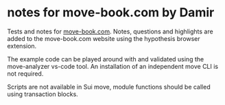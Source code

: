 

# notes for move-book.com by Damir

Tests and notes for [move-book.com](https://move-book.com/).
Notes, questions and highlights are added to the move-book.com website using the hypothesis browser extension.

The example code can be played around with and validated using the move-analyzer vs-code tool. An installation of an independent move CLI is not required.

Scripts are not available in Sui move, module functions should be called using transaction blocks.
